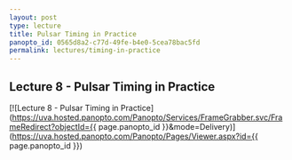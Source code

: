 ```yaml
--- 
layout: post
type: lecture
title: Pulsar Timing in Practice
panopto_id: 0565d8a2-c77d-49fe-b4e0-5cea78bac5fd
permalink: lectures/timing-in-practice
---
```


## Lecture 8 - Pulsar Timing in Practice
[![Lecture 8 - Pulsar Timing in Practice](https://uva.hosted.panopto.com/Panopto/Services/FrameGrabber.svc/FrameRedirect?objectId={{ page.panopto_id }}&mode=Delivery)](https://uva.hosted.panopto.com/Panopto/Pages/Viewer.aspx?id={{ page.panopto_id }})


